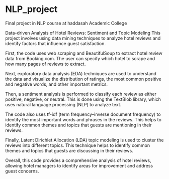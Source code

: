 # NLP_project
Final project in NLP course at haddasah Academic College

Data-driven Analysis of Hotel Reviews: Sentiment and Topic Modeling
This project involves using data mining techniques to analyze hotel reviews and identify factors that influence guest satisfaction.

First, the code uses web scraping and BeautifulSoup to extract hotel review data from Booking.com. The user can specify which hotel to scrape and how many pages of reviews to extract.

Next, exploratory data analysis (EDA) techniques are used to understand the data and visualize the distribution of ratings, the most common positive and negative words, and other important metrics.

Then, a sentiment analysis is performed to classify each review as either positive, negative, or neutral. This is done using the TextBlob library, which uses natural language processing (NLP) to analyze text.

The code also uses tf-idf (term frequency–inverse document frequency) to identify the most important words and phrases in the reviews. This helps to identify common themes and topics that guests are mentioning in their reviews.

Finally, Latent Dirichlet Allocation (LDA) topic modeling is used to cluster the reviews into different topics. This technique helps to identify common themes and topics that guests are discussing in their reviews.

Overall, this code provides a comprehensive analysis of hotel reviews, allowing hotel managers to identify areas for improvement and address guest concerns.
